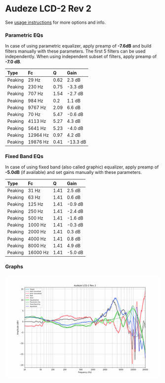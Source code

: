 # Audeze LCD-2 Rev 2
See [usage instructions](https://github.com/jaakkopasanen/AutoEq#usage) for more options and info.

### Parametric EQs
In case of using parametric equalizer, apply preamp of **-7.6dB** and build filters manually
with these parameters. The first 5 filters can be used independently.
When using independent subset of filters, apply preamp of **-7.0 dB**.

| Type    | Fc       |    Q | Gain     |
|:--------|:---------|:-----|:---------|
| Peaking | 29 Hz    | 0.62 | 2.3 dB   |
| Peaking | 230 Hz   | 0.75 | -3.3 dB  |
| Peaking | 707 Hz   | 1.54 | -2.7 dB  |
| Peaking | 984 Hz   | 0.2  | 1.1 dB   |
| Peaking | 9767 Hz  | 2.09 | 6.6 dB   |
| Peaking | 70 Hz    | 5.47 | -0.6 dB  |
| Peaking | 4113 Hz  | 5.27 | 4.3 dB   |
| Peaking | 5641 Hz  | 5.23 | -4.0 dB  |
| Peaking | 12964 Hz | 0.97 | 4.2 dB   |
| Peaking | 19876 Hz | 0.41 | -13.3 dB |

### Fixed Band EQs
In case of using fixed band (also called graphic) equalizer, apply preamp of **-5.0dB**
(if available) and set gains manually with these parameters.

| Type    | Fc       |    Q | Gain    |
|:--------|:---------|:-----|:--------|
| Peaking | 31 Hz    | 1.41 | 2.5 dB  |
| Peaking | 63 Hz    | 1.41 | 0.6 dB  |
| Peaking | 125 Hz   | 1.41 | -0.9 dB |
| Peaking | 250 Hz   | 1.41 | -2.4 dB |
| Peaking | 500 Hz   | 1.41 | -1.6 dB |
| Peaking | 1000 Hz  | 1.41 | -0.3 dB |
| Peaking | 2000 Hz  | 1.41 | 0.3 dB  |
| Peaking | 4000 Hz  | 1.41 | 0.8 dB  |
| Peaking | 8000 Hz  | 1.41 | 4.9 dB  |
| Peaking | 16000 Hz | 1.41 | -5.0 dB |

### Graphs
![](./Audeze%20LCD-2%20Rev%202.png)